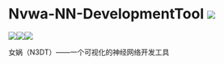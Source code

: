 # Nvwa-NN-DevelopmentTool ![](https://unv-shield.librian.net/api/unv_shield?repo=LRMbbj/Nvwa-NN-DevelopmentTool&url=https://avatars.githubusercontent.com/u/73622238&barradius=999)

![](https://unv-shield.librian.net/api/unv_shield?txt=LRMbbj&url=https://avatars.githubusercontent.com/u/73622238&barradius=999)![](https://unv-shield.librian.net/api/unv_shield?txt=神经网络&url=https://avatars.githubusercontent.com/u/73622238&barradius=999)![](https://unv-shield.librian.net/api/unv_shield?txt=可视化&url=https://avatars.githubusercontent.com/u/73622238&barradius=999)

女娲（N3DT）——一个可视化的神经网络开发工具
